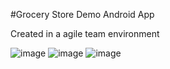 #Grocery Store Demo Android App

Created in a agile team environment

![image](https://user-images.githubusercontent.com/84968862/189022096-eb11bc06-84cd-4255-b1c2-4de52de17513.png)
![image](https://user-images.githubusercontent.com/84968862/189022113-b3311114-134a-411a-b51a-28103c922457.png)
![image](https://user-images.githubusercontent.com/84968862/189022175-5b04bcb8-7f6c-42d6-844e-0f76a5701276.png)
